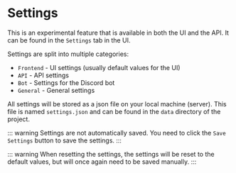 # Settings

This is an experimental feature that is available in both the UI and the API. It can be found in the `Settings` tab in the UI.

Settings are split into multiple categories:

- `Frontend` - UI settings (usually default values for the UI)
- `API` - API settings
- `Bot` - Settings for the Discord bot
- `General` - General settings

All settings will be stored as a json file on your local machine (server).
This file is named `settings.json` and can be found in the `data` directory of the project.

::: warning
Settings are not automatically saved. You need to click the `Save Settings` button to save the settings.
:::

::: warning
When resetting the settings, the settings will be reset to the default values, but will once again need to be saved manually.
:::
